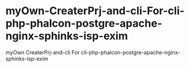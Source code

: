 # myOwn-CreaterPrj-and-cli-For-cli-php-phalcon-postgre-apache-nginx-sphinks-isp-exim
myOwn CreaterPrj-and-cli For cli-php-phalcon-postgre-apache-nginx-sphinks-isp-exim

